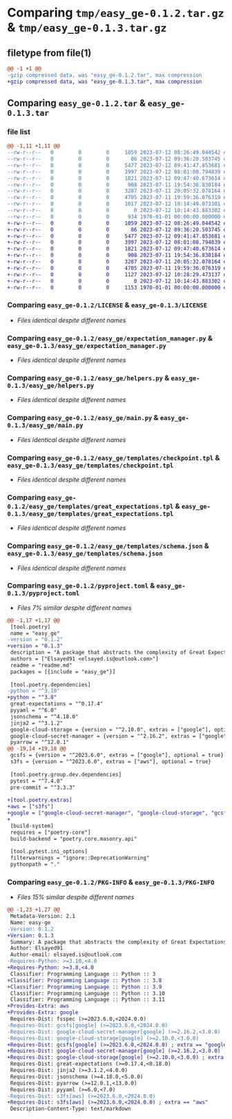 # Comparing `tmp/easy_ge-0.1.2.tar.gz` & `tmp/easy_ge-0.1.3.tar.gz`

## filetype from file(1)

```diff
@@ -1 +1 @@
-gzip compressed data, was "easy_ge-0.1.2.tar", max compression
+gzip compressed data, was "easy_ge-0.1.3.tar", max compression
```

## Comparing `easy_ge-0.1.2.tar` & `easy_ge-0.1.3.tar`

### file list

```diff
@@ -1,11 +1,11 @@
--rw-r--r--   0        0        0     1059 2023-07-12 08:26:49.044542 easy_ge-0.1.2/LICENSE
--rw-r--r--   0        0        0       86 2023-07-12 09:36:20.503745 easy_ge-0.1.2/easy_ge/__init__.py
--rw-r--r--   0        0        0     5477 2023-07-12 09:41:47.853681 easy_ge-0.1.2/easy_ge/expectation_manager.py
--rw-r--r--   0        0        0     3997 2023-07-12 08:01:08.794839 easy_ge-0.1.2/easy_ge/helpers.py
--rw-r--r--   0        0        0     1821 2023-07-12 09:47:40.673614 easy_ge-0.1.2/easy_ge/main.py
--rw-r--r--   0        0        0      908 2023-07-11 19:54:36.830184 easy_ge-0.1.2/easy_ge/templates/checkpoint.tpl
--rw-r--r--   0        0        0     3287 2023-07-11 20:05:32.078164 easy_ge-0.1.2/easy_ge/templates/great_expectations.tpl
--rw-r--r--   0        0        0     4705 2023-07-11 19:59:36.076319 easy_ge-0.1.2/easy_ge/templates/schema.json
--rw-r--r--   0        0        0     1017 2023-07-12 10:14:49.073301 easy_ge-0.1.2/pyproject.toml
--rw-r--r--   0        0        0        0 2023-07-12 10:14:43.883302 easy_ge-0.1.2/readme.md
--rw-r--r--   0        0        0      934 1970-01-01 00:00:00.000000 easy_ge-0.1.2/PKG-INFO
+-rw-r--r--   0        0        0     1059 2023-07-12 08:26:49.044542 easy_ge-0.1.3/LICENSE
+-rw-r--r--   0        0        0       86 2023-07-12 09:36:20.503745 easy_ge-0.1.3/easy_ge/__init__.py
+-rw-r--r--   0        0        0     5477 2023-07-12 09:41:47.853681 easy_ge-0.1.3/easy_ge/expectation_manager.py
+-rw-r--r--   0        0        0     3997 2023-07-12 08:01:08.794839 easy_ge-0.1.3/easy_ge/helpers.py
+-rw-r--r--   0        0        0     1821 2023-07-12 09:47:40.673614 easy_ge-0.1.3/easy_ge/main.py
+-rw-r--r--   0        0        0      908 2023-07-11 19:54:36.830184 easy_ge-0.1.3/easy_ge/templates/checkpoint.tpl
+-rw-r--r--   0        0        0     3287 2023-07-11 20:05:32.078164 easy_ge-0.1.3/easy_ge/templates/great_expectations.tpl
+-rw-r--r--   0        0        0     4705 2023-07-11 19:59:36.076319 easy_ge-0.1.3/easy_ge/templates/schema.json
+-rw-r--r--   0        0        0     1127 2023-07-12 10:28:29.473137 easy_ge-0.1.3/pyproject.toml
+-rw-r--r--   0        0        0        0 2023-07-12 10:14:43.883302 easy_ge-0.1.3/readme.md
+-rw-r--r--   0        0        0     1153 1970-01-01 00:00:00.000000 easy_ge-0.1.3/PKG-INFO
```

### Comparing `easy_ge-0.1.2/LICENSE` & `easy_ge-0.1.3/LICENSE`

 * *Files identical despite different names*

### Comparing `easy_ge-0.1.2/easy_ge/expectation_manager.py` & `easy_ge-0.1.3/easy_ge/expectation_manager.py`

 * *Files identical despite different names*

### Comparing `easy_ge-0.1.2/easy_ge/helpers.py` & `easy_ge-0.1.3/easy_ge/helpers.py`

 * *Files identical despite different names*

### Comparing `easy_ge-0.1.2/easy_ge/main.py` & `easy_ge-0.1.3/easy_ge/main.py`

 * *Files identical despite different names*

### Comparing `easy_ge-0.1.2/easy_ge/templates/checkpoint.tpl` & `easy_ge-0.1.3/easy_ge/templates/checkpoint.tpl`

 * *Files identical despite different names*

### Comparing `easy_ge-0.1.2/easy_ge/templates/great_expectations.tpl` & `easy_ge-0.1.3/easy_ge/templates/great_expectations.tpl`

 * *Files identical despite different names*

### Comparing `easy_ge-0.1.2/easy_ge/templates/schema.json` & `easy_ge-0.1.3/easy_ge/templates/schema.json`

 * *Files identical despite different names*

### Comparing `easy_ge-0.1.2/pyproject.toml` & `easy_ge-0.1.3/pyproject.toml`

 * *Files 7% similar despite different names*

```diff
@@ -1,17 +1,17 @@
 [tool.poetry]
 name = "easy_ge"
-version = "0.1.2"
+version = "0.1.3"
 description = "A package that abstracts the complexity of Great Expectations away. At least for straight forward use cases."
 authors = ["Elsayed91 <elsayed.is@outlook.com>"]
 readme = "readme.md"
 packages = [{include = "easy_ge"}]
 
 [tool.poetry.dependencies]
-python = "^3.10"
+python = "^3.8"
 great-expectations = "^0.17.4"
 pyyaml = "^6.0"
 jsonschema = "^4.18.0"
 jinja2 = "^3.1.2"
 google-cloud-storage = {version = "^2.10.0", extras = ["google"], optional = true}
 google-cloud-secret-manager = {version = "^2.16.2", extras = ["google"], optional = true}
 pyarrow = "^12.0.1"
@@ -19,14 +19,18 @@
 gcsfs = {version = "^2023.6.0", extras = ["google"], optional = true}
 s3fs = {version = "^2023.6.0", extras = ["aws"], optional = true}
 
 [tool.poetry.group.dev.dependencies]
 pytest = "^7.4.0"
 pre-commit = "^3.3.3"
 
+[tool.poetry.extras]
+aws = ["s3fs"]
+google = ["google-cloud-secret-manager", "google-cloud-storage", "gcsfs"]
+
 [build-system]
 requires = ["poetry-core"]
 build-backend = "poetry.core.masonry.api"
 
 [tool.pytest.ini_options]
 filterwarnings = "ignore::DeprecationWarning"
 pythonpath = "."
```

### Comparing `easy_ge-0.1.2/PKG-INFO` & `easy_ge-0.1.3/PKG-INFO`

 * *Files 15% similar despite different names*

```diff
@@ -1,23 +1,27 @@
 Metadata-Version: 2.1
 Name: easy-ge
-Version: 0.1.2
+Version: 0.1.3
 Summary: A package that abstracts the complexity of Great Expectations away. At least for straight forward use cases.
 Author: Elsayed91
 Author-email: elsayed.is@outlook.com
-Requires-Python: >=3.10,<4.0
+Requires-Python: >=3.8,<4.0
 Classifier: Programming Language :: Python :: 3
+Classifier: Programming Language :: Python :: 3.8
+Classifier: Programming Language :: Python :: 3.9
 Classifier: Programming Language :: Python :: 3.10
 Classifier: Programming Language :: Python :: 3.11
+Provides-Extra: aws
+Provides-Extra: google
 Requires-Dist: fsspec (>=2023.6.0,<2024.0.0)
-Requires-Dist: gcsfs[google] (>=2023.6.0,<2024.0.0)
-Requires-Dist: google-cloud-secret-manager[google] (>=2.16.2,<3.0.0)
-Requires-Dist: google-cloud-storage[google] (>=2.10.0,<3.0.0)
+Requires-Dist: gcsfs[google] (>=2023.6.0,<2024.0.0) ; extra == "google"
+Requires-Dist: google-cloud-secret-manager[google] (>=2.16.2,<3.0.0) ; extra == "google"
+Requires-Dist: google-cloud-storage[google] (>=2.10.0,<3.0.0) ; extra == "google"
 Requires-Dist: great-expectations (>=0.17.4,<0.18.0)
 Requires-Dist: jinja2 (>=3.1.2,<4.0.0)
 Requires-Dist: jsonschema (>=4.18.0,<5.0.0)
 Requires-Dist: pyarrow (>=12.0.1,<13.0.0)
 Requires-Dist: pyyaml (>=6.0,<7.0)
-Requires-Dist: s3fs[aws] (>=2023.6.0,<2024.0.0)
+Requires-Dist: s3fs[aws] (>=2023.6.0,<2024.0.0) ; extra == "aws"
 Description-Content-Type: text/markdown
```


